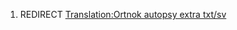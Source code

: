 1.  REDIRECT [Translation:Ortnok autopsy extra
    txt/sv](Translation:Ortnok_autopsy_extra_txt/sv "wikilink")